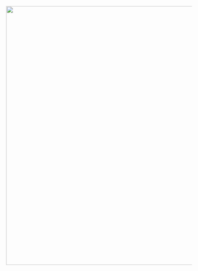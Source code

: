 <img src="https://media4.giphy.com/media/fdHg7T902uzLy/giphy.gif?cid=ecf05e47tlew8wbi9533wosti2vtbx0j920l1he4yr0tpuve&rid=giphy.gif" width="30000" height="700"/>
